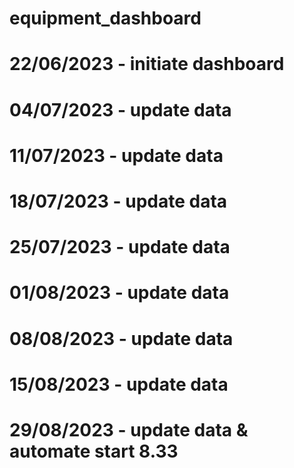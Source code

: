 # equipment_dashboard
# 22/06/2023 - initiate dashboard
# 04/07/2023 - update data 
# 11/07/2023 - update data
# 18/07/2023 - update data
# 25/07/2023 - update data
# 01/08/2023 - update data
# 08/08/2023 - update data
# 15/08/2023 - update data
# 29/08/2023 - update data & automate start 8.33
